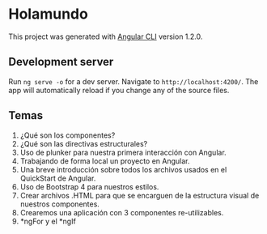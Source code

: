 # Holamundo

This project was generated with [Angular CLI](https://github.com/angular/angular-cli) version 1.2.0.

## Development server

Run `ng serve -o` for a dev server. Navigate to `http://localhost:4200/`. The app will automatically reload if you change any of the source files.

## Temas

1. ¿Qué son los componentes?
2. ¿Qué son las directivas estructurales?
3. Uso de plunker para nuestra primera interacción con Angular.
4. Trabajando de forma local un proyecto en Angular.
5. Una breve introducción sobre todos los archivos usados en el QuickStart de Angular.
6. Uso de Bootstrap 4 para nuestros estilos.
7. Crear archivos .HTML para que se encarguen de la estructura visual de nuestros componentes.
8. Crearemos una aplicación con 3 componentes re-utilizables.
9. *ngFor y el *ngIf
